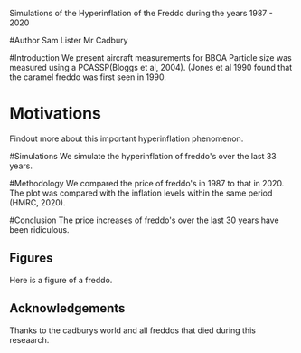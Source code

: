 Simulations of the Hyperinflation of the Freddo during the years 1987 - 2020

#Author
Sam Lister
Mr Cadbury

#Introduction
We present aircraft measurements for BBOA
Particle size was measured using a PCASSP(Bloggs et al, 2004).
(Jones et al 1990 found that the caramel freddo was first seen in 1990.

# Motivations
Findout more about this important hyperinflation phenomenon.

#Simulations
We simulate the hyperinflation of freddo's over the last 33 years.

#Methodology
We compared the price of freddo's in 1987 to that in 2020. The plot was compared with the inflation levels within the same period (HMRC, 2020). 

#Conclusion
The price increases of freddo's over the last 30 years have been ridiculous.

## Figures

Here is a figure of a freddo.

## Acknowledgements
Thanks to the cadburys world and all freddos that died during this reseaarch.